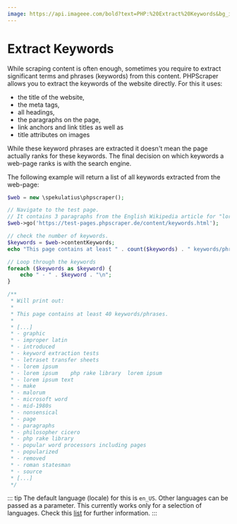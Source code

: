 ```yaml
---
image: https://api.imageee.com/bold?text=PHP:%20Extract%20Keywords&bg_image=https://images.unsplash.com/photo-1542762933-ab3502717ce7
---
```


# Extract Keywords

While scraping content is often enough, sometimes you require to extract significant terms and phrases (keywords) from this content. PHPScraper allows you to extract the keywords of the website directly. For this it uses:

- the title of the website,
- the meta tags,
- all headings,
- the paragraphs on the page,
- link anchors and link titles as well as
- title attributes on images

While these keyword phrases are extracted it doesn't mean the page actually ranks for these keywords. The final decision on which keywords a web-page ranks is with the search engine.

The following example will return a list of all keywords extracted from the web-page:

```PHP
$web = new \spekulatius\phpscraper();

// Navigate to the test page.
// It contains 3 paragraphs from the English Wikipedia article for "lorem ipsum"
$web->go('https://test-pages.phpscraper.de/content/keywords.html');

// check the number of keywords.
$keywords = $web->contentKeywords;
echo "This page contains at least " . count($keywords) . " keywords/phrases.\n\n";

// Loop through the keywords
foreach ($keywords as $keyword) {
    echo " - " . $keyword . "\n";
}

/**
 * Will print out:
 *
 * This page contains at least 40 keywords/phrases.
 *
 * [...]
 * - graphic
 * - improper latin
 * - introduced
 * - keyword extraction tests
 * - letraset transfer sheets
 * - lorem ipsum
 * - lorem ipsum    php rake library  lorem ipsum
 * - lorem ipsum text
 * - make
 * - malorum
 * - microsoft word
 * - mid-1980s
 * - nonsensical
 * - page
 * - paragraphs
 * - philosopher cicero
 * - php rake library
 * - popular word processors including pages
 * - popularized
 * - removed
 * - roman statesman
 * - source
 * [...]
 */
```

::: tip
The default language (locale) for this is `en_US`. Other languages can be passed as a parameter. This currently works only for a selection of languages. Check this [list](https://github.com/Donatello-za/rake-php-plus#currently-supported-languages) for further information.
:::